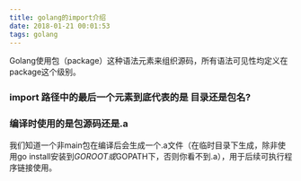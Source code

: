 ```yaml
---
title: golang的import介绍
date: 2018-01-21 00:01:53
tags: golang
---
```


Golang使用包（package）这种语法元素来组织源码，所有语法可见性均定义在package这个级别。

### import 路径中的最后一个元素到底代表的是 目录还是包名?


### 编译时使用的是包源码还是.a

我们知道一个非main包在编译后会生成一个.a文件（在临时目录下生成，除非使用go install安装到$GOROOT或$GOPATH下，否则你看不到.a），用于后续可执行程序链接使用。


